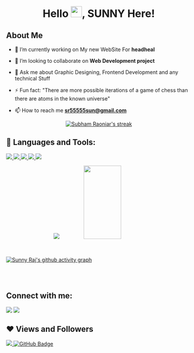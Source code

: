 <h1 align="center">Hello <img src="https://raw.githubusercontent.com/MartinHeinz/MartinHeinz/master/wave.gif" width="30px">, SUNNY Here!</h1>


## About Me

- 🔭 I’m currently working on My new WebSite For **headheal**

- 👯 I’m looking to collaborate on **Web Development project**

- 💬 Ask me about Graphic Designing, Frontend Development and any technical Stuff

- ⚡ Fun fact: "There are more possible iterations of a game of chess than there are atoms in the known universe"

- 📫 How to reach me **sr55555sun@gmail.com**

<p align="center">
    <a href="https://github.com/sunnyraj5555/github-readme-streak-stats">
        <img title="🔥 Get streak stats for your profile at git.io/streak-stats" alt="Subham Raoniar's streak" src="https://github-readme-streak-stats.herokuapp.com/?user=sunnyraj5555&theme=black-ice&hide_border=true&stroke=0000&background=060A0CD0"/>
    </a>
</p>


## 🚀 Languages and Tools:

<p align="left">
    <a href="https://www.java.com" target="_blank"> <img src="https://img.icons8.com/color/48/000000/java-coffee-cup-logo.png"/> </a>
     <a href="https://git-scm.com/" target="_blank"> <img src="https://img.icons8.com/color/48/000000/git.png"/> </a>
    <a href="https://www.w3.org/html/" target="_blank"> <img src="https://img.icons8.com/color/48/000000/html-5.png"/> </a>
    <a href="https://www.w3schools.com/css/" target="_blank"> <img src="https://img.icons8.com/color/48/000000/css3.png"/> </a>
        <a href="https://www.w3schools.com/js/" target="_blank"> <img src="https://img.icons8.com/color/48/000000/js.png"/> </a>
    </p>
 
    

<p align="center">
<img src="https://github-readme-stats.vercel.app/api?username=sunnyraj5555&&show_icons=true&title_color=ffffff&icon_color=bb2acf&text_color=daf7dc&bg_color=151515">

<img display="inline" width=45% height=200px src="https://github-readme-stats.anuraghazra1.vercel.app/api/top-langs/?username=sunnyraj5555&layout=compact&theme=blue-green">
</p>
<br/>

[![Sunny Raj's github activity graph](https://activity-graph.herokuapp.com/graph?username=sunnyraj5555&theme=react-dark)](https://github.com/ashutosh00710/github-readme-activity-graph)


<br/>
<br/>

## Connect with me:
<p align="left">
<a href="https://www.linkedin.com/in/sunnyraj55555/">
    <img src="https://img.icons8.com/fluent/48/000000/linkedin.png"/></a>
<a href = "https://www.instagram.com/sunnyraj55555/">
    <img src="https://img.icons8.com/fluent/48/000000/instagram-new.png"/></a>
</p>

## ❤ Views and Followers
<a href="https://github.com/Meghna-DAS/github-profile-views-counter">
    <img src="https://komarev.com/ghpvc/?username=sunnyraj5555">
</a>
<a href="https://github.com/sunnyraj5555?tab=followers"><img src="https://img.shields.io/github/followers/sunnyraj5555?label=Followers&style=social" alt="GitHub Badge"></a>


